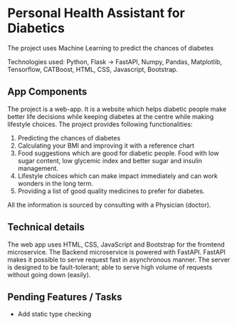 # Personal Health Assistant for Diabetics

The project uses Machine Learning to predict the chances of diabetes

Technologies used: Python, Flask -> FastAPI, Numpy, Pandas, Matplotlib, Tensorflow, CATBoost, HTML, CSS, Javascript, Bootstrap.


## App Components

The project is a web-app. It is a website which helps diabetic people make better life decisions while keeping diabetes at the centre while making lifestyle choices. The project provides following functionalities:

1. Predicting the chances of diabetes
2. Calculating your BMI and improving it with a reference chart
3. Food suggestions which are good for diabetic people. Food with low sugar content, low glycemic index and better sugar and insulin management.
4. Lifestyle choices which can make impact immediately and can work wonders in the long term.
5. Providing a list of good quality medicines to prefer for diabetes.

All the information is sourced by consulting with a Physician (doctor).

## Technical details

The web app uses HTML, CSS, JavaScript and Bootstrap for the fromtend microservice. The Backend microservice is powered with FastAPI. FastAPI makes it possible to serve request fast in asynchronous manner. The server is designed to be fault-tolerant; able to serve high volume of requests without going down (easily).

## Pending Features / Tasks
- Add static type checking
